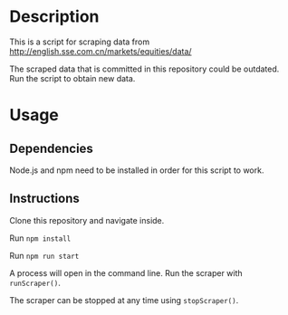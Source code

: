 # Description

This is a script for scraping data from http://english.sse.com.cn/markets/equities/data/ 

The scraped data that is committed in this repository could be outdated.
Run the script to obtain new data.

# Usage

## Dependencies

Node.js and npm need to be installed in order for this script to work.

## Instructions

Clone this repository and navigate inside.

Run `npm install`

Run `npm run start`

A process will open in the command line. Run the scraper with `runScraper()`.

The scraper can be stopped at any time using `stopScraper()`.
